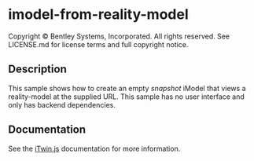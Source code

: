 # imodel-from-reality-model

Copyright © Bentley Systems, Incorporated. All rights reserved. See LICENSE.md for license terms and full copyright notice.

## Description

This sample shows how to create an empty *snapshot* iModel that views a reality-model at the supplied URL.
This sample has no user interface and only has backend dependencies.

## Documentation

See the [iTwin.js](https://www.itwinjs.org) documentation for more information.
